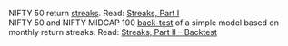 NIFTY 50 return [streaks](script-01.R). Read: [Streaks, Part I](https://stockviz.biz/index.php/2019/01/02/streaks-part-i/) \
NIFTY 50 and NIFTY MIDCAP 100 [back-test](script-01.R) of a simple model based on monthly return streaks. Read: [Streaks, Part II – Backtest]()
